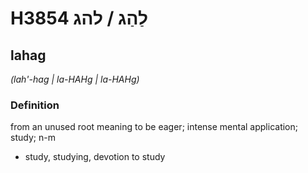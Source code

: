 # H3854 לַהַג / להג

## lahag

_(lah'-hag | la-HAHɡ | la-HAHɡ)_

### Definition

from an unused root meaning to be eager; intense mental application; study; n-m

- study, studying, devotion to study
